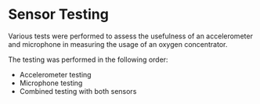 # Sensor Testing

Various tests were performed to assess the usefulness of an accelerometer and microphone in measuring the usage of an oxygen concentrator.

The testing was performed in the following order:
- Accelerometer testing
- Microphone testing
- Combined testing with both sensors
